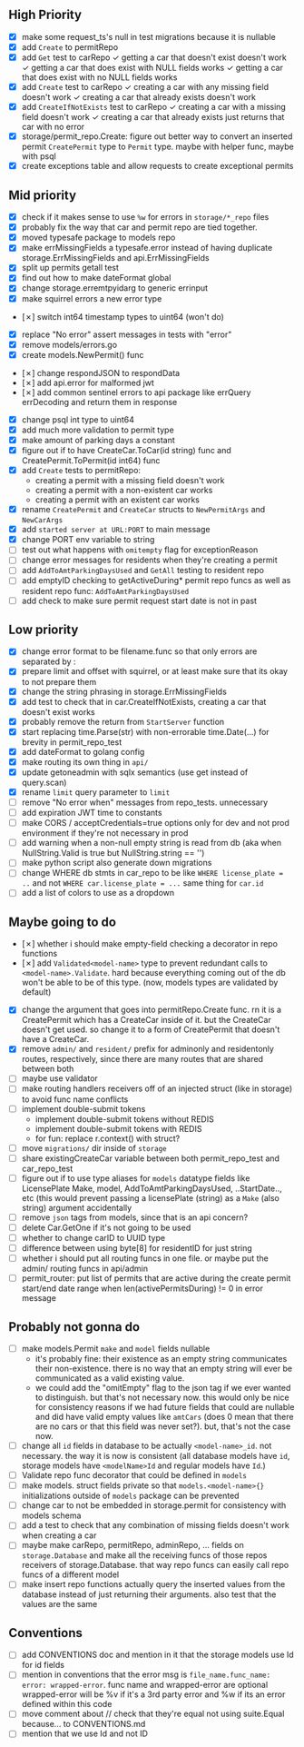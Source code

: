 ## High Priority
- [x] make some request_ts's null in test migrations because it is nullable
- [x] add `Create` to permitRepo
- [x] add `Get` test to carRepo
    ✓ getting a car that doesn't exist doesn't work
    ✓ getting a car that does exist with NULL fields works
    ✓ getting a car that does exist with no NULL fields works
- [x] add `Create` test to carRepo
    ✓ creating a car with any missing field doesn't work
    ✓ creating a car that already exists doesn't work
- [x] add `CreateIfNotExists` test to carRepo
    ✓ creating a car with a missing field doesn't work
    ✓ creating a car that already exists just returns that car with no error
- [x] storage/permit_repo.Create: figure out better way to convert an inserted permit `CreatePermit` type to `Permit` type. maybe with helper func, maybe with psql
- [x] create exceptions table and allow requests to create exceptional permits
## Mid priority
- [x] check if it makes sense to use `%w` for errors in `storage/*_repo` files
- [x] probably fix the way that car and permit repo are tied together.
- [x] moved typesafe package to models repo
- [x] make errMissingFields a typesafe.error instead of having duplicate storage.ErrMissingFields and api.ErrMissingFields
- [x] split up permits getall test
- [x] find out how to make dateFormat global
- [x] change storage.erremtpyidarg to generic errinput
- [x] make squirrel errors a new error type
- [✗] switch int64 timestamp types to uint64 (won't do)
- [x] replace "No error" assert messages in tests with "error"
- [x] remove models/errors.go
- [x] create models.NewPermit() func
- [✗] change respondJSON to respondData
- [✗] add api.error for malformed jwt
- [✗] add common sentinel errors to api package like errQuery errDecoding and return them in response
- [x] change psql int type to uint64
- [x] add much more validation to permit type
- [x] make amount of parking days a constant
- [x] figure out if to have CreateCar.ToCar(id string) func and CreatePermit.ToPermit(id int64) func
- [x] add `Create` tests to permitRepo:
    * creating a permit with a missing field doesn't work
    * creating a permit with a non-existent car works
    * creating a permit with an existent car works
- [x] rename `CreatePermit` and `CreateCar` structs to `NewPermitArgs` and `NewCarArgs`
- [x] add `started server at URL:PORT` to main message
- [x] change PORT env variable to string
- [ ] test out what happens with `omitempty` flag for exceptionReason
- [ ] change error messages for residents when they're creating a permit
- [ ] add `AddToAmtParkingDaysUsed` and `GetAll` testing to resident repo
- [ ] add emptyID checking to getActiveDuring\* permit repo funcs as well as resident repo  func: `AddToAmtParkingDaysUsed`
- [ ] add check to make sure permit request start date is not in past
## Low priority
- [x] change error format to be filename.func so that only errors are separated by :
- [x] prepare limit and offset with squirrel, or at least make sure that its okay to not prepare them
- [x] change the string phrasing in storage.ErrMissingFields
- [x] add test to check that in car.CreateIfNotExists, creating a car that doesn't exist works
- [x] probably remove the return from `StartServer` function
- [x] start replacing time.Parse(str) with non-errorable time.Date(...) for brevity in permit_repo_test
- [x] add dateFormat to golang config
- [x] make routing its own thing in `api/`
- [x] update getoneadmin with sqlx semantics (use get instead of query.scan)
- [x] rename `limit` query parameter to `limit`
- [ ] remove "No error when" messages from repo_tests. unnecessary
- [ ] add expiration JWT time to constants
- [ ] make CORS / acceptCredentials=true options only for dev and not prod environment if they're not necessary in prod
- [ ] add warning when a non-null empty string is read from db (aka when NullString.Valid is true but NullString.string == '')
- [ ] make python script also generate down migrations
- [ ] change WHERE db stmts in car_repo to be like `WHERE license_plate = ..` and not `WHERE car.license_plate = ...` same thing for `car.id`
- [ ] add a list of colors to use as a dropdown
## Maybe going to do
- [✗] whether i should make empty-field checking a decorator in repo functions
- [✗] add `Validated<model-name>` type to prevent redundant calls to `<model-name>.Validate`. hard because everything coming out of the db won't be able to be of this type. (now, models types are validated by default)
- [x] change the argument that goes into permitRepo.Create func. rn it is a CreatePermit which has a CreateCar inside of it. but the CreateCar doesn't get used. so change it to a form of CreatePermit that doesn't have a CreateCar.
- [x] remove `admin/` and `resident/` prefix for adminonly and residentonly routes, respectively, since there are many routes that are shared between both
- [ ] maybe use validator
- [ ] make routing handlers receivers off of an injected struct (like in storage) to avoid func name conflicts
- [ ] implement double-submit tokens
    * implement double-submit tokens without REDIS
    * implement double-submit tokens with REDIS
    * for fun: replace r.context() with struct?
- [ ] move `migrations/` dir inside of `storage`
- [ ] share existingCreateCar variable between both permit_repo_test and car_repo_test
- [ ] figure out if to use type aliases for `models` datatype fields like LicensePlate Make, model, AddToAmtParkingDaysUsed, ..StartDate.., etc (this would prevent passing a licensePlate (string) as a `Make` (also string) argument accidentally
- [ ] remove `json` tags from models, since that is an api concern?
- [ ] delete Car.GetOne if it's not going to be used
- [ ] whether to change carID to UUID type
- [ ] difference between using byte[8] for residentID for just string
- [ ] whether i should put all routing funcs in one file. or maybe put the admin/ routing funcs in api/admin
- [ ] permit_router: put list of permits that are active during the create permit start/end date range when len(activePermitsDuring) != 0 in error message
## Probably not gonna do
- [ ] make models.Permit `make` and `model` fields nullable
    * it's probably fine: their existence as an empty string communicates their non-existence. there is no way that an empty string will ever be communicated as a valid existing value.
    * we could add the "omitEmpty" flag to the json tag if we ever wanted to distinguish. but that's not necessary now. this would only be nice for consistency reasons if we had future fields that could are nullable and did have valid empty values like `amtCars` (does 0 mean that there are no cars or that this field was never set?). but, that's not the case now.
- [ ] change all `id` fields in database to be actually `<model-name>_id`. not necessary. the way it is now is consistent (all database models have `id`, storage models have `<modelName>Id` and regular models have `Id`.) 
- [ ] Validate repo func decorator that could be defined in `models`
- [ ] make models.<model-name> struct fields private so that `models.<model-name>{}` initializations outside of `models` package can be prevented
- [ ] change car to not be embedded in storage.permit for consistency with models schema
- [ ] add a test to check that any combination of missing fields doesn't work when creating a car
- [ ] maybe make carRepo, permitRepo, adminRepo, ... fields on `storage.Database` and make all the receiving funcs of those repos receivers of storage.Database. that way repo funcs can easily call repo funcs of a different model
- [ ] make insert repo functions actually query the inserted values from the database instead of just returning their arguments. also test that the values are the same
## Conventions
- [ ] add CONVENTIONS doc and mention in it that the storage models use <model-name>Id for id fields
- [ ] mention in conventions that the error msg is `file_name.func_name: error: wrapped-error`. func name and wrapped-error are optional wrapped-error will be %v if it's a 3rd party error and %w if its an error defined within this code
- [ ] move comment about // check that they're equal not using suite.Equal because... to CONVENTIONS.md
- [ ] mention that we use Id and not ID
